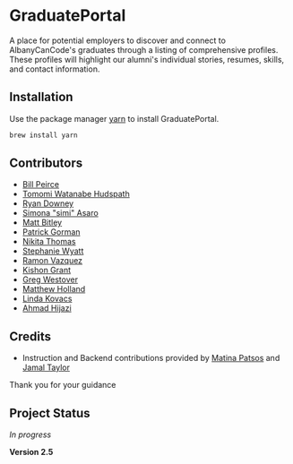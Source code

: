 # GraduatePortal

A place for potential employers to discover and connect to AlbanyCanCode's graduates through a listing of comprehensive profiles. These profiles will highlight our alumni's individual stories, resumes, skills, and contact information.

## Installation

Use the package manager [yarn](https://yarnpkg.com/en/docs/install) to install GraduatePortal.

```bash
brew install yarn
```

## Contributors

- [Bill Peirce](https://github.com/queensburybill)
- [Tomomi Watanabe Hudspath](https://github.com/tomomiWH)
- [Ryan Downey](https://github.com/FreerideTheWorld)
- [Simona "simi" Asaro](https://github.com/KiGrant)
- [Matt Bitley](https://github.com/matthewbitley)
- [Patrick Gorman](https://github.com/pjosephgorman)
- [Nikita Thomas](https://github.com/fnikitathomas)
- [Stephanie Wyatt](https://github.com/SteWya)
- [Ramon Vazquez](https://github.com/ray-vazquez)
- [Kishon Grant](https://github.com/KiGrant)
- [Greg Westover](https://github.com/gc-westover)
- [Matthew Holland](https://github.com/matthew-holland)
- [Linda Kovacs](https://github.com/lindakovacs)
- [Ahmad Hijazi](https://github.com/AHijazi11)

## Credits

- Instruction and Backend contributions provided by [Matina Patsos](https://github.com/matinaspatsos) and [Jamal Taylor](https://github.com/Louis345)

Thank you for your guidance

## Project Status

_In progress_

**Version 2.5**
